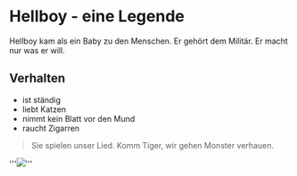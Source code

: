# Hellboy - eine Legende 

Hellboy kam als ein Baby zu den Menschen. Er gehört dem Militär. Er macht nur was er will.


## Verhalten

* ist ständig
* liebt Katzen
* nimmt kein Blatt vor den Mund
* raucht Zigarren

> Sie spielen unser Lied. Komm Tiger, wir gehen Monster verhauen.

'''<img src="https://upload.wikimedia.org/wikipedia/de/0/00/Schloss_Burg_vor_1898.jpg" />'''

